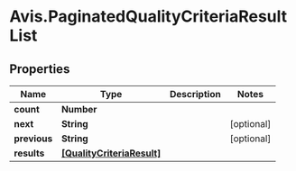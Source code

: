 # Avis.PaginatedQualityCriteriaResultList

## Properties

| Name         | Type                                                    | Description | Notes      |
| ------------ | ------------------------------------------------------- | ----------- | ---------- |
| **count**    | **Number**                                              |             |
| **next**     | **String**                                              |             | [optional] |
| **previous** | **String**                                              |             | [optional] |
| **results**  | [**[QualityCriteriaResult]**](QualityCriteriaResult.md) |             |
